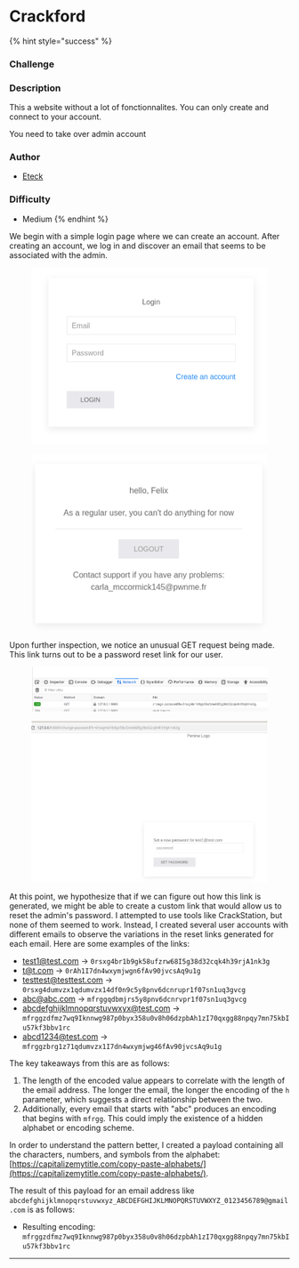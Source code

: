 # Crackford



{% hint style="success" %}
### Challenge

### Description

This a website without a lot of fonctionnalites. You can only create and connect to your account.

You need to take over admin account

### Author

* [Eteck](https://x.com/Eteckq)

### Difficulty

* Medium
{% endhint %}

We begin with a simple login page where we can create an account. After creating an account, we log in and discover an email that seems to be associated with the admin.

<figure><img src="../../../.gitbook/assets/image (2) (1) (1) (1).png" alt=""><figcaption></figcaption></figure>

<figure><img src="../../../.gitbook/assets/image (1) (1) (1) (1) (1).png" alt=""><figcaption></figcaption></figure>

Upon further inspection, we notice an unusual GET request being made. This link turns out to be a password reset link for our user.

<figure><img src="../../../.gitbook/assets/image (3) (1) (1) (1).png" alt=""><figcaption></figcaption></figure>

<figure><img src="../../../.gitbook/assets/image (2) (1) (1) (1) (1).png" alt=""><figcaption></figcaption></figure>

At this point, we hypothesize that if we can figure out how this link is generated, we might be able to create a custom link that would allow us to reset the admin's password. I attempted to use tools like CrackStation, but none of them seemed to work. Instead, I created several user accounts with different emails to observe the variations in the reset links generated for each email. Here are some examples of the links:

* test1@test.com -> `0rsxg4br1b9gk58ufzrw68I5g38d32cqk4h39rjA1nk3g`
* t@t.com -> `0rAh1I7dn4wxymjwgn6fAv90jvcsAq9u1g`
* testtest@testtest.com -> `0rsxg4dumvzx1qdumvzx14df0n9c5y8pnv6dcnrupr1f07sn1uq3gvcg`
* abc@abc.com -> `mfrggqdbmjrs5y8pnv6dcnrvpr1f07sn1uq3gvcg`
* abcdefghijklmnopqrstuvwxyx@test.com -> `mfrggzdfmz7wq9Iknnwg987p0byx358u0v8h06dzpbAh1zI70qxgg88npqy7mn75kbIu57kf3bbv1rc`
* abcd1234@test.com -> `mfrggzbrg1z71qdumvzx1I7dn4wxymjwg46fAv90jvcsAq9u1g`

The key takeaways from this are as follows:

1. The length of the encoded value appears to correlate with the length of the email address. The longer the email, the longer the encoding of the `h` parameter, which suggests a direct relationship between the two.
2. Additionally, every email that starts with "abc" produces an encoding that begins with `mfrgg`. This could imply the existence of a hidden alphabet or encoding scheme.

In order to understand the pattern better, I created a payload containing all the characters, numbers, and symbols from the alphabet:\
[https://capitalizemytitle.com/copy-paste-alphabets/](https://capitalizemytitle.com/copy-paste-alphabets/).

The result of this payload for an email address like `abcdefghijklmnopqrstuvwxyz_ABCDEFGHIJKLMNOPQRSTUVWXYZ_0123456789@gmail.com` is as follows:

* Resulting encoding: `mfrggzdfmz7wq9Iknnwg987p0byx358u0v8h06dzpbAh1zI70qxgg88npqy7mn75kbIu57kf3bbv1rc`

***

